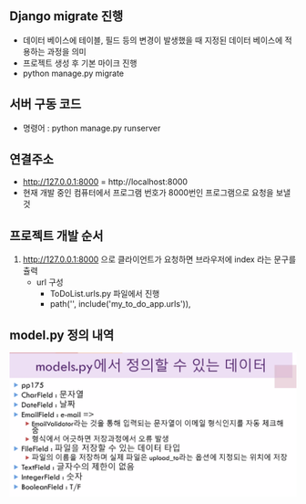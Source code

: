 ## Django migrate 진행

- 데이터 베이스에 테이블, 필드 등의 변경이 발생했을 때 지정된 데이터 베이스에 적용하는 과정을 의미
- 프로젝트 생성 후 기본 마이크 진행
- python manage.py migrate



## 서버 구동 코드

- 명령어 : python manage.py runserver



## 연결주소

- http://127.0.0.1:8000 = http://localhost:8000
- 현재 개발 중인 컴퓨터에서 프로그램 번호가 8000번인 프로그램으로 요청을 보낼 것



## 프로젝트 개발 순서

1) http://127.0.0.1:8000 으로 클라이언트가 요청하면 브라우저에 index 라는 문구를 츌력
   - url 구성
     - ToDoList.urls.py 파일에서 진행
     - path('', include('my_to_do_app.urls')),



## model.py 정의 내역

![image-20210812115657592](picture/image-20210812115657592.png)